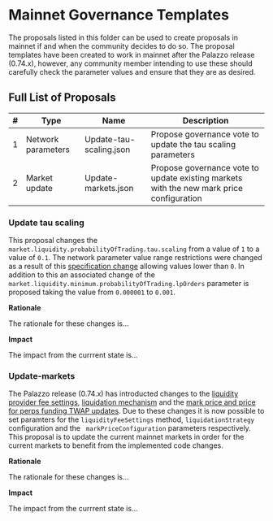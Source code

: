 # Mainnet Governance Templates

The proposals listed in this folder can be used to create proposals in mainnet if and when the community decides to do so. The proposal templates have been created to work in mainnet after the Palazzo release (0.74.x), however, any community member intending to use these should carefully check the parameter values and ensure that they are as desired.

## Full List of Proposals

  | #   | Type           | Name                        | Description |
  | --- | -------------- |---------------------------- |----------- |
  | 1   | Network parameters  | Update-tau-scaling.json     | Propose governance vote to update the tau scaling parameters      |
  | 2   | Market update | Update-markets.json    | Propose governance vote to update existing markets with the new mark price configuration  |



### Update tau scaling

This proposal changes the `market.liquidity.probabilityOfTrading.tau.scaling` from a value of `1` to a value of `0.1`. The network parameter value range restrictions were changed as a result of this [specification change](https://github.com/vegaprotocol/specs/pull/2134/files) allowing values lower than `0`. In addition to this an associated change of the `market.liquidity.minimum.probabilityOfTrading.lpOrders` parameter is proposed taking the value from `0.000001` to `0.001`.

**Rationale**

The rationale for these changes is...

**Impact**

The impact from the currrent state is...


### Update-markets

The Palazzo release (0.74.x) has introducted changes to the [liquidity provider fee settings](https://github.com/vegaprotocol/roadmap/issues/81), [liquidation mechanism](https://github.com/vegaprotocol/roadmap/issues/85) and the [mark price and price for perps funding TWAP updates](https://github.com/vegaprotocol/roadmap/issues/89). Due to these changes it is now possible to set paramters for the `liquidityFeeSettings` method, `liquidationStrategy` configuration and the ` markPriceConfiguration` parameters respectively. This proposal is to update the current mainnet markets in order for the current markets to benefit from the implemented code changes.

**Rationale**

The rationale for these changes is...

**Impact**

The impact from the currrent state is...
